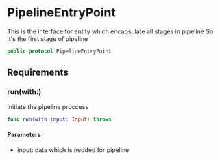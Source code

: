 # PipelineEntryPoint

This is the interface for entity which encapsulate all stages in pipeline
So it's the first stage of pipeline

``` swift
public protocol PipelineEntryPoint
```

## Requirements

### run(with:​)

Initiate the pipeline proccess

``` swift
func run(with input: Input) throws
```

#### Parameters

  - input: data which is nedded for pipeline

